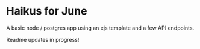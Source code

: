 # Haikus for June

A basic node / postgres app using an ejs template and a few API endpoints.

Readme updates in progress!
